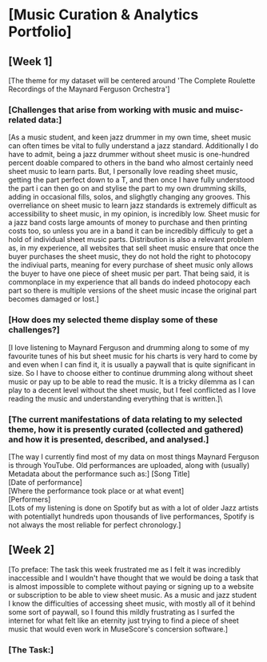 # \[Music Curation & Analytics Portfolio\]
## \[Week 1\]
\[The theme for my dataset will be centered around 'The Complete Roulette Recordings of the Maynard Ferguson Orchestra'\]

### \[Challenges that arise from working with music and muisc-related data:\]

\[As a music student, and keen jazz drummer in my own time, sheet music can often times be vital to fully understand a jazz standard. Additionally I do have to admit, being a jazz drummer without sheet music is one-hundred percent doable compared to others in the band who almost certainly need sheet music to learn parts. But, I personally love reading sheet music, getting the part perfect down to a T, and then once I have fully understood the part i can then go on and stylise the part to my own drumming skills, adding in occasional fills, solos, and slighgtly changing any grooves. This overreliance on sheet music to learn jazz standards is extremely difficult as accessibility to sheet music, in my opinion, is incredibly low. Sheet music for a jazz band costs large amounts of money to purchase and then printing costs too, so unless you are in a band it can be incredibly difficuly to get a hold of individual sheet music parts. Distribution is also a relevant problem as, in my experience, all websites that sell sheet music ensure that once the buyer purchases the sheet music, they do not hold the right to photocopy the indiviual parts, meaning for every purchase of sheet music only allows the buyer to have one piece of sheet music per part. That being said, it is commonplace in my experience that all bands do indeed photocopy each part so there is multiple versions of the sheet music incase the original part becomes damaged or lost.\]

### \[How does my selected theme display some of these challenges?\]

\[I love listening to Maynard Ferguson and drumming along to some of my favourite tunes of his but sheet music for his charts is very hard to come by and even when I can find it, it is usually a paywall that is quite significant in size. So I have to choose either to continue drumming along without sheet music or pay up to be able to read the music. It is a tricky dilemma as I can play to a decent level without the sheet music, but I feel conflicted as I love reading the music and understanding everything that is written.]\

### \[The current manifestations of data relating to my selected theme, how it is presently curated (collected and gathered) and how it is presented, described, and analysed.\]

\[The way I currently find most of my data on most things Maynard Ferguson is through YouTube. Old performances are uploaded, along with (usually) Metadata about the performance such as:\]
\[Song Title]\
\[Date of performance]\
\[Where the performance took place or at what event]\
\[Performers]\
\[Lots of my listening is done on Spotify but as with a lot of older Jazz artists with potentiallyt hundreds upon thousands of live performances, Spotify is not always the most reliable for perfect chronology.\]

## \[Week 2\]

\[To preface: The task this week frustrated me as I felt it was incredibly inaccessible and I wouldn't have thought that we would be doing a task that is almost impossible to complete without paying or signing up to a website or subscription to be able to view sheet music. As a music and jazz student I know the difficulties of accessing sheet music, with mostly all of it behind some sort of paywall, so I found this mildly frustrating as I surfed the internet for what felt like an eternity just trying to find a piece of sheet music that would even work in MuseScore's concersion software.\]

### \[The Task:\]

